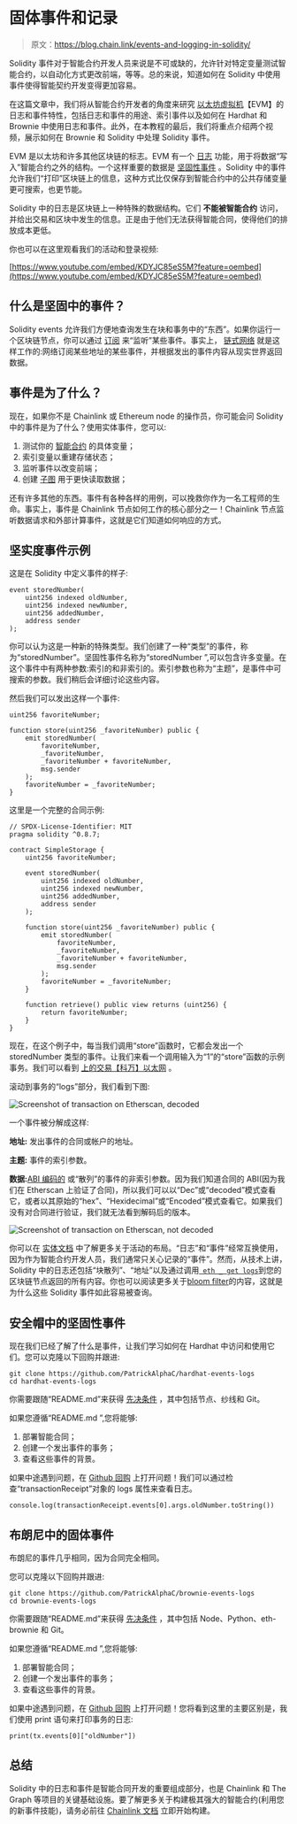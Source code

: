 # 固体事件和记录

> 原文：<https://blog.chain.link/events-and-logging-in-solidity/>

Solidity 事件对于智能合约开发人员来说是不可或缺的，允许针对特定变量测试智能合约，以自动化方式更改前端，等等。总的来说，知道如何在 Solidity 中使用事件使得智能契约开发变得更加容易。

在这篇文章中，我们将从智能合约开发者的角度来研究 [以太坊虚拟机](https://ethereum.org/en/developers/docs/evm/)【EVM】的日志和事件特性，包括日志和事件的用途、索引事件以及如何在 Hardhat 和 Brownie 中使用日志和事件。此外，在本教程的最后，我们将重点介绍两个视频，展示如何在 Brownie 和 Solidity 中处理 Solidity 事件。

EVM 是以太坊和许多其他区块链的标志。EVM 有一个 [日志](https://docs.soliditylang.org/en/v0.8.9/introduction-to-smart-contracts.html?highlight=logs#logs) 功能，用于将数据“写入”智能合约之外的结构。一个这样重要的数据是 [坚固性事件](https://docs.soliditylang.org/en/develop/contracts.html?highlight=events#events) 。Solidity 中的事件允许我们“打印”区块链上的信息，这种方式比仅保存到智能合约中的公共存储变量更可搜索，也更节能。

Solidity 中的日志是区块链上一种特殊的数据结构。它们 **不能被智能合约** 访问，并给出交易和区块中发生的信息。正是由于他们无法获得智能合同，使得他们的排放成本更低。

你也可以在这里观看我们的活动和登录视频:

[https://www.youtube.com/embed/KDYJC85eS5M?feature=oembed](https://www.youtube.com/embed/KDYJC85eS5M?feature=oembed)

## 什么是坚固中的事件？

Solidity events 允许我们方便地查询发生在块和事务中的“东西”。如果你运行一个区块链节点，你可以通过 [订阅](https://infura.io/docs/ethereum/wss/eth-subscribe) 来“监听”某些事件。事实上， [链式网络](https://chain.link/) 就是这样工作的:网络订阅某些地址的某些事件，并根据发出的事件内容从现实世界返回数据。

## 事件是为了什么？

现在，如果你不是 Chainlink 或 Ethereum node 的操作员，你可能会问 Solidity 中的事件是为了什么？使用实体事件，您可以:

1.  测试你的 [智能合约](https://chain.link/education/smart-contracts) 的具体变量；
2.  索引变量以重建存储状态；
3.  监听事件以改变前端；
4.  创建 [子图](https://thegraph.com/en/) 用于更快读取数据；

还有许多其他的东西。事件有各种各样的用例，可以挽救你作为一名工程师的生命。事实上，事件是 Chainlink 节点如何工作的核心部分之一！Chainlink 节点监听数据请求和外部计算事件，这就是它们知道如何响应的方式。

## 坚实度事件示例

这是在 Solidity 中定义事件的样子:

```
event storedNumber(
    uint256 indexed oldNumber,
    uint256 indexed newNumber,
    uint256 addedNumber,
    address sender
);
```

你可以认为这是一种新的特殊类型。我们创建了一种“类型”的事件，称为“storedNumber”。坚固性事件名称为“storedNumber ”,可以包含许多变量。在这个事件中有两种参数:索引的和非索引的。索引参数也称为“主题”，是事件中可搜索的参数。我们稍后会详细讨论这些内容。

然后我们可以发出这样一个事件:

```
uint256 favoriteNumber;

function store(uint256 _favoriteNumber) public {
    emit storedNumber(
        favoriteNumber,
        _favoriteNumber,
        _favoriteNumber + favoriteNumber,
        msg.sender
    );
    favoriteNumber = _favoriteNumber;
}
```

这里是一个完整的合同示例:

```
// SPDX-License-Identifier: MIT
pragma solidity ^0.8.7;

contract SimpleStorage {
    uint256 favoriteNumber;

    event storedNumber(
        uint256 indexed oldNumber,
        uint256 indexed newNumber,
        uint256 addedNumber,
        address sender
    );

    function store(uint256 _favoriteNumber) public {
        emit storedNumber(
            favoriteNumber,
            _favoriteNumber,
            _favoriteNumber + favoriteNumber,
            msg.sender
        );
        favoriteNumber = _favoriteNumber;
    }

    function retrieve() public view returns (uint256) {
        return favoriteNumber;
    }
}
```

现在，在这个例子中，每当我们调用“store”函数时，它都会发出一个 storedNumber 类型的事件。让我们来看一个调用输入为“1”的“store”函数的示例事务。我们可以看到 [上的交易【科万】以太网](https://kovan.etherscan.io/tx/0x4d9278ccfa782007c3848987a679cf4bd64113bfa0846c4758525037eef7bfae) 。

滚动到事务的“logs”部分，我们看到下图:

![Screenshot of transaction on Etherscan, decoded](img/d638a04f3c95451101408428719c46b2.png)

一个事件被分解成这样:

**地址:** 发出事件的合同或帐户的地址。

**主题:** 事件的索引参数。

**数据:**[ABI 编码的](https://blog.chain.link/what-are-abi-and-bytecode-in-solidity/) 或“散列”的事件的非索引参数。因为我们知道合同的 ABI(因为我们在 Etherscan 上验证了合同)，所以我们可以以“Dec”或“decoded”模式查看它，或者以其原始的“hex”、“Hexidecimal”或“Encoded”模式查看它。如果我们没有对合同进行验证，我们就无法看到解码后的版本。

![Screenshot of transaction on Etherscan, not decoded](img/c2c922f09913f9574c4de0b9034627f2.png)

你可以在 [实体文档](https://docs.soliditylang.org/en/develop/abi-spec.html#abi-events) 中了解更多关于活动的布局。“日志”和“事件”经常互换使用，因为作为智能合约开发人员，我们通常只关心记录的“事件”。然而，从技术上讲，Solidity 中的日志还包括“块散列”、“地址”以及通过调用[` eth _ get logs`](https://eth.wiki/json-rpc/API#eth_getlogs)到您的区块链节点返回的所有内容。你也可以阅读更多关于[bloom filter](https://ethereum.stackexchange.com/questions/3418/how-does-ethereum-make-use-of-bloom-filters/3426)的内容，这就是为什么这些 Solidity 事件如此容易被查询。

## 安全帽中的坚固性事件

现在我们已经了解了什么是事件，让我们学习如何在 Hardhat 中访问和使用它们。您可以克隆以下回购并跟进:

```
git clone https://github.com/PatrickAlphaC/hardhat-events-logs
cd hardhat-events-logs
```

你需要跟随“README.md”来获得 [先决条件](https://github.com/PatrickAlphaC/hardhat-events-logs#requirements) ，其中包括节点、纱线和 Git。

如果您遵循“README.md ”,您将能够:

1.  部署智能合同；
2.  创建一个发出事件的事务；
3.  查看这些事件的背景。

如果中途遇到问题，在 [Github 回购](https://github.com/PatrickAlphaC/hardhat-events-logs) 上打开问题！我们可以通过检查“transactionReceipt”对象的 logs 属性来查看日志。

```
console.log(transactionReceipt.events[0].args.oldNumber.toString())
```

## 布朗尼中的固体事件

布朗尼的事件几乎相同，因为合同完全相同。

您可以克隆以下回购并跟进:

```
git clone https://github.com/PatrickAlphaC/brownie-events-logs
cd brownie-events-logs
```

你需要跟随“README.md”来获得 [先决条件](https://github.com/PatrickAlphaC/brownie-events-logs#requirements) ，其中包括 Node、Python、eth-brownie 和 Git。

如果您遵循“README.md ”,您将能够:

1.  部署智能合同；
2.  创建一个发出事件的事务；
3.  查看这些事件的背景。

如果中途遇到问题，在 [Github 回购](https://github.com/PatrickAlphaC/brownie-events-logs) 上打开问题！您将看到这里的主要区别是，我们使用 print 语句来打印事务的日志:

```
print(tx.events[0]["oldNumber"])
```

## 总结

Solidity 中的日志和事件是智能合同开发的重要组成部分，也是 Chainlink 和 The Graph 等项目的关键基础设施。要了解更多关于构建极其强大的智能合约(利用您的新事件技能)，请务必前往 [Chainlink 文档](https://docs.chain.link/docs/beginners-tutorial/) 立即开始构建。